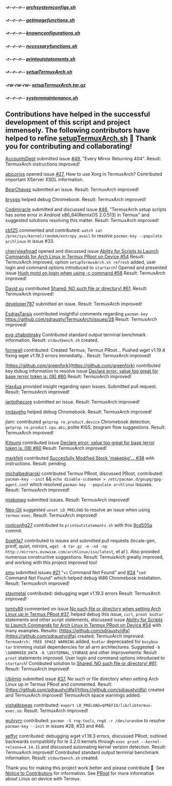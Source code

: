 ##### -r--r--r-- [archsystemconfigs.sh](https://raw.githubusercontent.com/sdrausty/TermuxArch/master/scripts/files/stable/archsystemconfigs.sh)

##### -r--r--r-- [getimagefunctions.sh](https://raw.githubusercontent.com/sdrausty/TermuxArch/master/scripts/files/stable/getimagefunctions.sh)

##### -r--r--r-- [knownconfigurations.sh](https://raw.githubusercontent.com/sdrausty/TermuxArch/master/scripts/files/stable/knownconfigurations.sh)

##### -r--r--r-- [necessaryfunctions.sh](https://raw.githubusercontent.com/sdrausty/TermuxArch/master/scripts/files/stable/necessaryfunctions.sh)

##### -r--r--r-- [printoutstatements.sh](https://raw.githubusercontent.com/sdrausty/TermuxArch/master/scripts/files/stable/printoutstatements.sh)

##### -r--r--r-- [setupTermuxArch.sh](https://raw.githubusercontent.com/sdrausty/TermuxArch/master/scripts/files/stable/setupTermuxArch.sh)

##### -rw-rw-rw- [setupTermuxArch.tar.gz](https://raw.githubusercontent.com/sdrausty/TermuxArch/master/setupTermuxArch.tar.gz)

##### -r--r--r-- [systemmaintenance.sh](https://raw.githubusercontent.com/sdrausty/TermuxArch/master/scripts/files/stable/systemmaintenance.sh)

## Contributions have helped in the successful development of this script and project immensely.  The following contributors have helped to refine [setupTermuxArch.sh](https://raw.githubusercontent.com/sdrausty/TermuxArch/master/setupTermuxArch.tar.gz) 📲 __Thank you for contributing and collaborating!__  

[AccountsDept](https://github.com/accountsdept) submitted issue [#49](https://github.com/sdrausty/TermuxArch/issues/49), "Every Mirror Returning 404".  Result: TermuxArch instructions improved!

[abicorios](https://github.com/abicorios) opened issue [#27](https://github.com/sdrausty/TermuxArch/issues/27), How to use Xorg in TermuxArch? Contributed important XServer XSDL information.

[BearChavez](https://github.com/BearChavez) submitted an issue.  Result: TermuxArch improved!

[brysgo](https://github.com/brysgo) helped debug Chromebook.  Result: TermuxArch improved!

[Codimiracle](https://github.com/Codimiracle) submitted and discussed issue [#46](https://github.com/sdrausty/TermuxArch/issues/46), "TermuxArch setup scripts has some error in Android x86_64(RemixOS 2.0.513) in Termux" and suggested solutions resolving this matter.  Result: TermuxArch improved! 

[cb125](https://github.com/cb125) commented and contributed: `watch cat /proc/sys/kernel/random/entropy_avail` to resolve `pacman-key --populate archlinux` in issue #33. 

[cherryleafroad](https://github.com/cherryleafroad) opened and discussed issue [Ability for Scripts to Launch Commands for Arch Linux in Termux PRoot on Device #54](https://github.com/sdrausty/TermuxArch/issues/54) Result: TermuxArch improved, option `setupTermuxArch.sh refresh` added, user login and command options introduced to `startarch`!  Opened and presented issue [Hush motd on login when using -c command #58](https://github.com/sdrausty/TermuxArch/issues/58) Result: TermuxArch improved!

[David xu](https://github.com/xqdoo00o) contributed [Shared: NO such file or directory! #61](https://github.com/sdrausty/TermuxArch/issues/61).  Result: TermuxArch improved!

[developer787](https://github.com/developer787) submitted an issue.  Result: TermuxArch improved! 

[EsdrasTarsis](https://github.com/EsdrasTarsis) contributed insightful comments regarding `pacman-key` https://github.com/sdrausty/TermuxArch/issues/28 Result: TermuxArch improved!

[evg-zhabotinsky](https://github.com/evg-zhabotinsky) Contributed standard output terminal benchmark information.  Result: `stdoutbench.sh` created.

[fornwall](https://github.com/fornwall) contributed: Created Termux, Termux PRoot… Pushed wget v1.19.4 fixing wget v1.19.3 errors immediatly…  Result: TermuxArch improved!

[https://github.com/greenfork](https://github.com/greenfork) contributed key dubug information to resolve issue [Declare error: value too great for base (error token is: 08) #60](https://github.com/sdrausty/TermuxArch/issues/60)  Result: TermuxArch improved! 

[Hax4us](https://github.com/Hax4us) provided insight regarding open issues. Submitted pull request.  Result: TermuxArch improved! 

[iantothecore](https://github.com/iantothecore) submitted an issue.  Result: TermuxArch improved! 

[imdaveho](https://github.com/imdaveho) helped debug Chromebook.  Result: TermuxArch improved!

jlam: contributed `getprop ro.product.device` Chromebook detection, `getprop ro.product.cpu.abi`, polite KISS, program flow suggestions.  Result: TermuxArch improved! 

[Kitsumi](https://github.com/Kitsumi) contributed issue [Declare error: value too great for base (error token is: 08) #60](https://github.com/sdrausty/TermuxArch/issues/60)  Result: TermuxArch improved! 

[markfelt](https://github.com/markfelt) contributed [Succesfully Modified Stock 'makepkg'... #38](https://github.com/sdrausty/TermuxArch/issues/38) with instructions.  Result: pending 

[michalbednarski](https://github.com/michalbednarski) contributed Termux PRoot, discussed PRoot, contributed: `pacman-key --init` && `echo disable-scdaemon > /etc/pacman.d/gnupg/gpg-agent.conf` which resolved `pacman-key --populate archlinux` issuses.  Result: TermuxArch improved! 

[mjskoneg](https://github.com/mjskoneg) submitted issues.  Result: TermuxArch improved! 

[Neo-Oli](https://github.com/Neo-Oli) suggested `unset LD_PRELOAD` to resolve an issue when using `termux-exec`.  Result: TermuxArch improved! 

[rootconfig27](https://github.com/rootconfig27) contributed to `printoutstatements.sh` with this [9cd505a](https://github.com/rootconfig27/TermuxArch/commit/5c5f1de746731b2f98dc11064fbfd7f8c9cd505a) commit.

[Soph1a7](https://github.com/Soph1a7) contributed to issues and submitted pull requests (locale-gen, printf, quiet, mirrors, `wget -A tar.gz -m -nd -np http://mirrors.evowise.com/archlinux/iso/latest`, et al ).  Also provided numerous constructive suggestions.  Result: TermuxArch greatly improved, and working with this project improved too! 

[smu](https://github.com/smu) submitted issues [#21](https://github.com/sdrausty/TermuxArch/issues/21) "`vi` Command Not Found" and [#24](https://github.com/sdrausty/TermuxArch/issues/24) "`sed` Command Not Found" which helped debug i686 Chromebook installation.  Result: TermuxArch improved!

[staymetal](https://github.com/staymetal) contributed: debugging wget v1.19.3 errors Result: TermuxArch improved!

[tomty89](https://github.com/tomty89) commented on issue [No such file or directory when setting Arch Linux up in Termux PRoot #37](https://github.com/sdrausty/TermuxArch/issues/37), helped debug this issue, `curl`, `proot bsdtar` statements and other script statements, discussed issue [Ability for Scripts to Launch Commands for Arch Linux in Termux PRoot on Device #54](https://github.com/sdrausty/TermuxArch/issues/54) with many examples.  Results: [https://github.com/sdrausty/dfa](https://github.com/sdrausty/dfa) created, TermuxArch improved: `TermuxArch: FREE SPACE WARNING` added, `bsdtar` depreceated for `busybox tar` trimming install dependencies for all arm architectures.  Suggested `-b \$ANDROID_DATA -b \$EXTERNAL_STORAGE` and other improvements: Result `proot` statements improved.  User login and command options introduced to `startarch`!  Contibuted solution to [Shared: NO such file or directory! #61](https://github.com/sdrausty/TermuxArch/issues/61).  Result: TermuxArch improved!

[Ublimjo](https://github.com/Ublimjo) submitted issue [#37](https://github.com/sdrausty/TermuxArch/issues/37), No such or file directory when setting Arch Linux up in Termux PRoot and commented.  Result: [https://github.com/sdrausty/dfa](https://github.com/sdrausty/dfa) created and TermuxArch improved!  TermuxArch space warnings added.

[vishalbiswas](https://github.com/vishalbiswas) contributed: `export LD_PRELOAD=$PREFIX/lib/libtermux-exec.so`.  Result: TermuxArch improved!

[wulvyrn](https://github.com/wulvyrn) contributed: `pacman -S rng-tools`, `rngd -r /dev/urandom` to resolve `pacman-key --init` in issues #28, #33 and #46. 

[xeffyr](https://github.com/Xeffyr) contributed: debugging wget v1.19.3 errors, discussed PRoot, outlined backwards compatiblity for le 3.2.0 kernels through `exec proot --kernel-release=4.14.15` and discussed automating kernel version detection.  Result: TermuxArch improved!  Contributed standard output terminal benchmark information.  Result: `stdoutbench.sh` created.

Thank you for making this project work better and please contribute 🔆  See [Notice to Contributors](NOTICE) for information.  See [PRoot](docs/PRoot) for more information about Linux on device with Termux.
